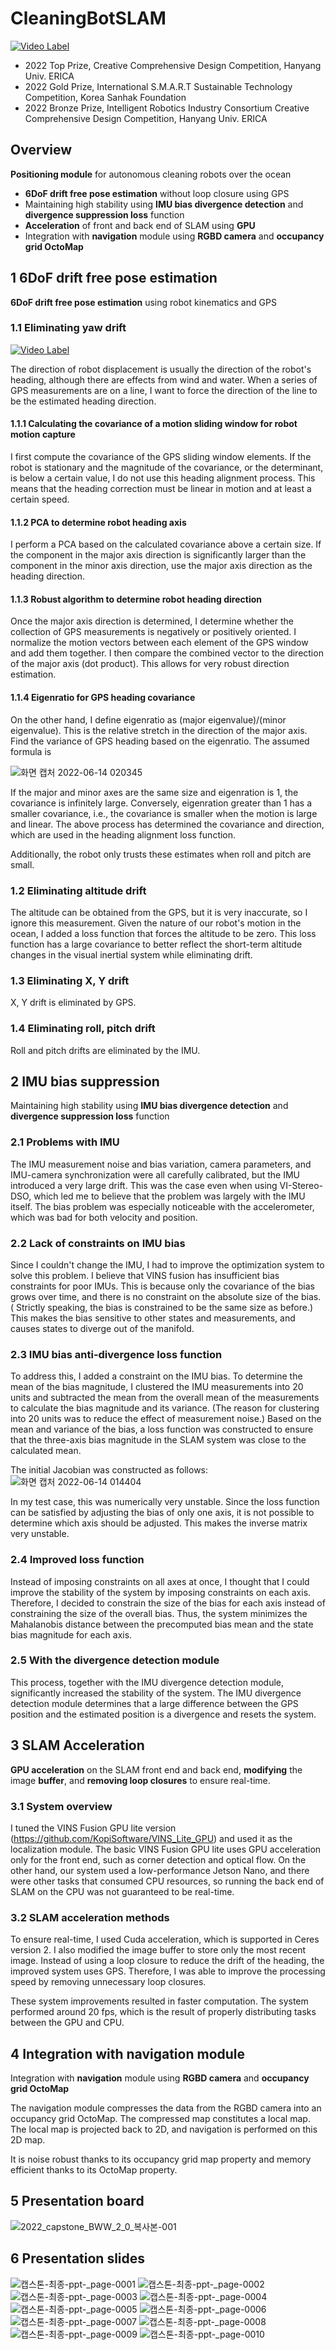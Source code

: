 # CleaningBotSLAM
[![Video Label](http://img.youtube.com/vi/Qqig8yXCvjw/0.jpg)](https://youtu.be/Qqig8yXCvjw)

- 2022 Top Prize, Creative Comprehensive Design Competition, Hanyang Univ. ERICA
- 2022 Gold Prize, International S.M.A.R.T Sustainable Technology Competition, Korea Sanhak Foundation
- 2022 Bronze Prize, Intelligent Robotics Industry Consortium Creative Comprehensive Design Competition, Hanyang Univ. ERICA

## Overview
**Positioning module** for autonomous cleaning robots over the ocean

- **6DoF drift free pose estimation** without loop closure using GPS
- Maintaining high stability using **IMU bias divergence detection** and **divergence suppression loss** function
- **Acceleration** of front and back end of SLAM using **GPU**
- Integration with **navigation** module using **RGBD camera** and **occupancy grid OctoMap**




## 1 6DoF drift free pose estimation 
**6DoF drift free pose estimation** using robot kinematics and GPS



### 1.1 Eliminating yaw drift
[![Video Label](http://img.youtube.com/vi/CH1DeH8SLzg/0.jpg)](https://youtu.be/CH1DeH8SLzg)

The direction of robot displacement is usually the direction of the robot's heading, although there are effects from wind and water. When a series of GPS measurements are on a line, I want to force the direction of the line to be the estimated heading direction.

#### 1.1.1 Calculating the covariance of a motion sliding window for robot motion capture
I first compute the covariance of the GPS sliding window elements. If the robot is stationary and the magnitude of the covariance, or the determinant, is below a certain value, I do not use this heading alignment process. This means that the heading correction must be linear in motion and at least a certain speed.

#### 1.1.2 PCA to determine robot heading axis
I perform a PCA based on the calculated covariance above a certain size. If the component in the major axis direction is significantly larger than the component in the minor axis direction, use the major axis direction as the heading direction.

#### 1.1.3 Robust algorithm to determine robot heading direction
Once the major axis direction is determined, I determine whether the collection of GPS measurements is negatively or positively oriented. I normalize the motion vectors between each element of the GPS window and add them together. I then compare the combined vector to the direction of the major axis (dot product). This allows for very robust direction estimation.

#### 1.1.4 Eigenratio for GPS heading covariance
On the other hand, I define eigenratio as (major eigenvalue)/(minor eigenvalue). This is the relative stretch in the direction of the major axis. Find the variance of GPS heading based on the eigenratio. The assumed formula is

![화면 캡처 2022-06-14 020345](https://user-images.githubusercontent.com/72921481/173406892-0c0c9bba-4565-41b4-ac30-d41821660bdd.jpg)

If the major and minor axes are the same size and eigenration is 1, the covariance is infinitely large. Conversely, eigenration greater than 1 has a smaller covariance, i.e., the covariance is smaller when the motion is large and linear. The above process has determined the covariance and direction, which are used in the heading alignment loss function.

Additionally, the robot only trusts these estimates when roll and pitch are small.

### 1.2 Eliminating altitude drift
The altitude can be obtained from the GPS, but it is very inaccurate, so I ignore this measurement. Given the nature of our robot's motion in the ocean, I added a loss function that forces the altitude to be zero. This loss function has a large covariance to better reflect the short-term altitude changes in the visual inertial system while eliminating drift.

### 1.3 Eliminating X, Y drift
X, Y drift is eliminated by GPS.

### 1.4 Eliminating roll, pitch drift
Roll and pitch drifts are eliminated by the IMU.

## 2 IMU bias suppression  
Maintaining high stability using **IMU bias divergence detection** and **divergence suppression loss** function

### 2.1 Problems with IMU 
The IMU measurement noise and bias variation, camera parameters, and IMU-camera synchronization were all carefully calibrated, but the IMU introduced a very large drift. This was the case even when using VI-Stereo-DSO, which led me to believe that the problem was largely with the IMU itself. The bias problem was especially noticeable with the accelerometer, which was bad for both velocity and position.

### 2.2 Lack of constraints on IMU bias  
Since I couldn't change the IMU, I had to improve the optimization system to solve this problem. I believe that VINS fusion has insufficient bias constraints for poor IMUs. This is because only the covariance of the bias grows over time, and there is no constraint on the absolute size of the bias. ( Strictly speaking, the bias is constrained to be the same size as before.) This makes the bias sensitive to other states and measurements, and causes states to diverge out of the manifold.

### 2.3 IMU bias anti-divergence loss function
To address this, I added a constraint on the IMU bias. To determine the mean of the bias magnitude, I clustered the IMU measurements into 20 units and subtracted the mean from the overall mean of the measurements to calculate the bias magnitude and its variance. (The reason for clustering into 20 units was to reduce the effect of measurement noise.) Based on the mean and variance of the bias, a loss function was constructed to ensure that the three-axis bias magnitude in the SLAM system was close to the calculated mean.

The initial Jacobian was constructed as follows:
![화면 캡처 2022-06-14 014404](https://user-images.githubusercontent.com/72921481/173403588-18c2b65f-04c0-45d7-b211-df186b98af93.jpg)

In my test case, this was numerically very unstable. Since the loss function can be satisfied by adjusting the bias of only one axis, it is not possible to determine which axis should be adjusted. This makes the inverse matrix very unstable.

### 2.4 Improved loss function 
Instead of imposing constraints on all axes at once, I thought that I could improve the stability of the system by imposing constraints on each axis. Therefore, I decided to constrain the size of the bias for each axis instead of constraining the size of the overall bias. Thus, the system minimizes the Mahalanobis distance between the precomputed bias mean and the state bias magnitude for each axis.

### 2.5 With the divergence detection module
This process, together with the IMU divergence detection module, significantly increased the stability of the system. The IMU divergence detection module determines that a large difference between the GPS position and the estimated position is a divergence and resets the system. 

## 3 SLAM Acceleration 
**GPU acceleration** on the SLAM front end and back end, **modifying** the image **buffer**, and **removing loop closures** to ensure real-time. 

### 3.1 System overview
I tuned the VINS Fusion GPU lite version (https://github.com/KopiSoftware/VINS_Lite_GPU) and used it as the localization module. The basic VINS Fusion GPU lite uses GPU acceleration only for the front end, such as corner detection and optical flow. On the other hand, our system used a low-performance Jetson Nano, and there were other tasks that consumed CPU resources, so running the back end of SLAM on the CPU was not guaranteed to be real-time.

### 3.2 SLAM acceleration methods 
To ensure real-time, I used Cuda acceleration, which is supported in Ceres version 2. I also modified the image buffer to store only the most recent image. Instead of using a loop closure to reduce the drift of the heading, the improved system uses GPS. Therefore, I was able to improve the processing speed by removing unnecessary loop closures.

These system improvements resulted in faster computation. The system performed around 20 fps, which is the result of properly distributing tasks between the GPU and CPU.

## 4 Integration with navigation module
Integration with **navigation** module using **RGBD camera** and **occupancy grid OctoMap**

The navigation module compresses the data from the RGBD camera into an occupancy grid OctoMap. The compressed map constitutes a local map. The local map is projected back to 2D, and navigation is performed on this 2D map.

It is noise robust thanks to its occupancy grid map property and memory efficient thanks to its OctoMap property.

## 5 Presentation board

![2022_capstone_BWW_2_0_복사본-001](https://user-images.githubusercontent.com/72921481/173407500-e30a7176-7d6f-45de-893b-14dd2e777d9e.png)

## 6 Presentation slides

![캡스톤-최종-ppt-_page-0001](https://user-images.githubusercontent.com/72921481/173407728-d1754e88-034b-4e4e-bf9a-007004806603.jpg)
![캡스톤-최종-ppt-_page-0002](https://user-images.githubusercontent.com/72921481/173407738-4ff92026-cf65-4440-a846-8e588ee1de9f.jpg)
![캡스톤-최종-ppt-_page-0003](https://user-images.githubusercontent.com/72921481/173407739-12d6db74-ee7f-4366-9bff-51f14a0bca73.jpg)
![캡스톤-최종-ppt-_page-0004](https://user-images.githubusercontent.com/72921481/173407742-3ace72c9-1d06-43af-8ef6-bd5b5e0aeee9.jpg)
![캡스톤-최종-ppt-_page-0005](https://user-images.githubusercontent.com/72921481/173407744-85108984-7d93-4752-9ca4-8d04842628a1.jpg)
![캡스톤-최종-ppt-_page-0006](https://user-images.githubusercontent.com/72921481/173407748-52ad4a46-3ffb-430d-93a4-9a133ec0e867.jpg)
![캡스톤-최종-ppt-_page-0007](https://user-images.githubusercontent.com/72921481/173407750-05c13727-a0c0-432e-8e68-193b9ffac506.jpg)
![캡스톤-최종-ppt-_page-0008](https://user-images.githubusercontent.com/72921481/173407756-85d2075c-06e0-4d98-9d64-617167da3e6c.jpg)
![캡스톤-최종-ppt-_page-0009](https://user-images.githubusercontent.com/72921481/173407758-291c3a33-d720-4184-b97d-56ee52a46103.jpg)
![캡스톤-최종-ppt-_page-0010](https://user-images.githubusercontent.com/72921481/173407762-736622e1-ac05-46c4-baa9-f67e02202418.jpg)




